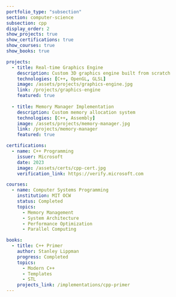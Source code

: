 ```yaml
---
portfolio_type: "subsection"
section: computer-science
subsection: cpp
display_order: 2
show_projects: true
show_certifications: true
show_courses: true
show_books: true

projects:
  - title: Real-time Graphics Engine
    description: Custom 3D graphics engine built from scratch
    technologies: [C++, OpenGL, GLSL]
    image: /assets/projects/graphics-engine.jpg
    link: /projects/graphics-engine
    featured: true
  
  - title: Memory Manager Implementation
    description: Custom memory allocation system
    technologies: [C++, Assembly]
    image: /assets/projects/memory-manager.jpg
    link: /projects/memory-manager
    featured: true

certifications:
  - name: C++ Programming
    issuer: Microsoft
    date: 2023
    image: /assets/certs/cpp-cert.jpg
    verification_link: https://verify.microsoft.com

courses:
  - name: Computer Systems Programming
    institution: MIT OCW
    status: Completed
    topics:
      - Memory Management
      - System Architecture
      - Performance Optimization
      - Parallel Computing

books:
  - title: C++ Primer
    author: Stanley Lippman
    progress: Completed
    topics:
      - Modern C++
      - Templates
      - STL
    projects_link: /implementations/cpp-primer
---
```

